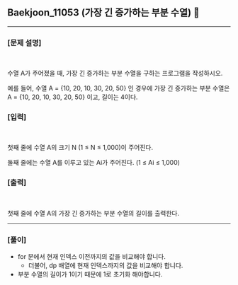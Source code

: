 ## Baekjoon_11053 (가장 긴 증가하는 부분 수열) 🚀
___


### **[문제 설명]**
<br>

수열 A가 주어졌을 때, 가장 긴 증가하는 부분 수열을 구하는 프로그램을 작성하시오.

예를 들어, 수열 A = {10, 20, 10, 30, 20, 50} 인 경우에 가장 긴 증가하는 부분 수열은 A = {10, 20, 10, 30, 20, 50} 이고, 길이는 4이다.


### **[입력]**
<br>

첫째 줄에 수열 A의 크기 N (1 ≤ N ≤ 1,000)이 주어진다.

둘째 줄에는 수열 A를 이루고 있는 Ai가 주어진다. (1 ≤ Ai ≤ 1,000)

### **[출력]**
<br>

첫째 줄에 수열 A의 가장 긴 증가하는 부분 수열의 길이를 출력한다.

___


### **[풀이]**
- for 문에서 현재 인덱스 이전까지의 값을 비교해야 합니다.
  - 더불어, dp 배열에 현재 인덱스까지의 값을 비교해야 합니다.
- 부분 수열의 길이가 1이기 때문에 1로 초기화 해야합니다.

 